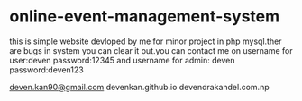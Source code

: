 # online-event-management-system
this is simple website devloped by me for minor project in php mysql.ther are bugs in system you can clear it out.you can contact me 
on 
username for user:deven  password:12345 and 
username for admin: deven    password:deven123

deven.kan90@gmail.com
devenkan.github.io
devendrakandel.com.np
